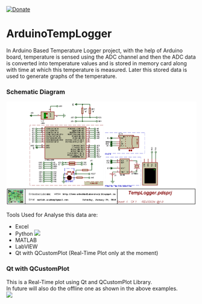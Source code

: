 [![Donate](https://img.shields.io/badge/Donate-PayPal-green.svg)](https://www.paypal.me/embeddedlab)
# ArduinoTempLogger
In Arduino Based Temperature Logger project, with the help of Arduino board, temperature is sensed using the ADC channel and then the ADC data is converted into temperature values and is stored in memory card along with time at which this temperature is measured.
Later this stored data is used to generate graphs of the temperature.

### Schematic Diagram
![](DesignFile/SimulationDiagram.png)

Tools Used for Analyse this data are:
- Excel
- Python
  ![](01-20-18.png")
- MATLAB
- LabVIEW
- Qt with QCustomPlot (Real-Time Plot only at the moment)

### Qt with QCustomPlot
This is a Real-Time plot using Qt and QCustomPlot Library.  
In future will also do the offline one as shown in the above examples.  
![](https://blogger.googleusercontent.com/img/b/R29vZ2xl/AVvXsEjuKIO1fcXBczti3sOGvF3oti-x_hdR6z2a9JNS63CC103le2sUW8MiRpdzjG_-IdbcSmi2yrHdJe1zQe7_vj9-Fwfta0dItzcd60JqMOn73ihA4f40wmd-in6fH7BtJchoBAbRUEIEelDFkswSkJZYwe09zCSuol7hVbHnw6ZpV0BXekpONHITTMLVjg/s808/83-ForBloggerGIF.gif)
